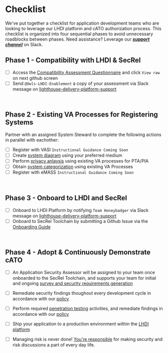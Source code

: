 # Checklist

We've put together a checklist for application development teams who are looking to leverage our LHDI platform and cATO authorization process. This checklist is organized into four sequential phases to avoid unnecessary roadblocks between phases. Need assistance? Leverage our ***[support channel](contact.md)*** on Slack. 

## Phase 1 - Compatibility with LHDI & SecRel
- [ ] Access the [Compatibility Assessment Questionnaire](compatibility.docx) and click `View raw` on next github screen
- [ ] Send `@Owls-LHDI-Enablement` a copy of your assessment via Slack message on [lighthouse-delivery-platform-support](https://lighthouseva.slack.com/archives/C03UA9MV1EH)

<br/>

## Phase 2 - Existing VA Processes for Registering Systems
Partner with an assigned System Steward to complete the following actions in parallel with eachother:

- [ ] Register with VASI `Instructional Guidance Coming Soon`
- [ ] Create [system diagram](diagram.md) using your preferred medium
- [ ] Perform [privacy anlaysis](privacy.md) using existing VA processes for PTA/PIA
- [ ] Obtain [system categorization](categorization.md) using existing VA Processes
- [ ] Register with eMASS `Instructional Guidance Coming Soon`

<br/>

## Phase 3 - Onboard to LHDI and SecRel
- [ ] Onboard to LHDI Platform by notifying `Team Honeybadger` via Slack message on [lighthouse-delivery-platform-support](https://lighthouseva.slack.com/archives/C03UA9MV1EH)
- [ ] Onboard to SecRel Toolchain by submitting a Github Issue via the [Onboarding Guide](https://upgraded-invention-05777635.pages.github.io/onboarding/)

<br/>

## Phase 4 - Adopt & Continuously Demonstrate cATO
- [ ] An Application Security Assessor will be assigned to your team once onboarded to the SecRel Toolchain, and supports your team for initial and ongoing [survey and security requirements generation](selection.md)
- [ ] Remediate security findings thoughout every development cycle in accordance with our [policy](policy.md)
- [ ] Perform required [penetration testing](testing.md) activities, and remediate findings in accordance with our [policy](policy.md)
- [ ] Ship your application to a production environment within the [LHDI platform](platform.md)
- [ ] Managing risk is never done! [You're responsible](monitoring.md) for making security and risk discussions a part of every day life.

